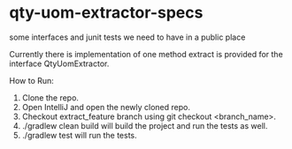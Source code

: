 # qty-uom-extractor-specs
some interfaces and junit tests we need to have in a public place

Currently there is implementation of one method extract is provided for the interface QtyUomExtractor.

How to Run:
1) Clone the repo.
2) Open IntelliJ and open the newly cloned repo.
3) Checkout extract_feature branch using git checkout <branch_name>.
4) ./gradlew clean build will build the project and run the tests as well.
5) ./gradlew test will run the tests.
